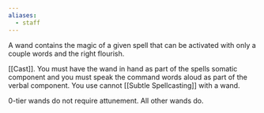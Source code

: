 ```yaml
---
aliases:
  - staff
---
```


A wand contains the magic of a given spell that can be activated with only a couple words and the right flourish.


[[Cast]].  You must have the wand in hand as part of the spells somatic component and you must speak the command words aloud as part of the verbal component.  You use cannot [[Subtle Spellcasting]] with a wand.

0-tier wands do not require attunement.  All other wands do.
